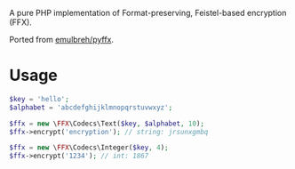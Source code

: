 A pure PHP implementation of Format-preserving, Feistel-based encryption (FFX).

Ported from [emulbreh/pyffx](https://github.com/emulbreh/pyffx).

# Usage
```php
$key = 'hello';
$alphabet = 'abcdefghijklmnopqrstuvwxyz';

$ffx = new \FFX\Codecs\Text($key, $alphabet, 10);
$ffx->encrypt('encryption'); // string: jrsunxgmbq

$ffx = new \FFX\Codecs\Integer($key, 4);
$ffx->encrypt('1234'); // int: 1867
```
